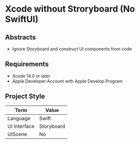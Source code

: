 # Xcode without Stroryboard (No SwiftUI)

## Abstracts

* Ignore Storyboard and construct UI components from code

## Requirements

* Xcode 14.0 or later
* Apple Developer Account with Apple Develop Program

## Project Style

|Term|Value|
|---|---|
|Language|Swift|
|UI Interface|Storyboard|
|UIScene|No|